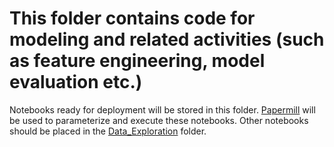 # This folder contains code for modeling and related activities (such as feature engineering, model evaluation etc.)

Notebooks ready for deployment will be stored in this folder. [Papermill](https://papermill.readthedocs.io/en/latest/) will be used to parameterize and execute these notebooks. Other notebooks should be placed in the [Data_Exploration](https://github.com/Respectzorg/DDI-TDSP-ProjectTemplate/tree/master/Docs/Data_Exploration) folder.
